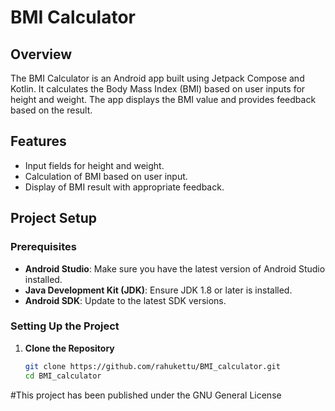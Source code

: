 # BMI Calculator

## Overview

The BMI Calculator is an Android app built using Jetpack Compose and Kotlin. 
It calculates the Body Mass Index (BMI) based on user inputs for height and weight. The app displays the BMI value and provides feedback based on the result.

## Features

- Input fields for height and weight.
- Calculation of BMI based on user input.
- Display of BMI result with appropriate feedback.

## Project Setup

### Prerequisites

- **Android Studio**: Make sure you have the latest version of Android Studio installed.
- **Java Development Kit (JDK)**: Ensure JDK 1.8 or later is installed.
- **Android SDK**: Update to the latest SDK versions.

### Setting Up the Project

1. **Clone the Repository**

   ```bash
   git clone https://github.com/rahukettu/BMI_calculator.git
   cd BMI_calculator
   
#This project has been published under the GNU General License
